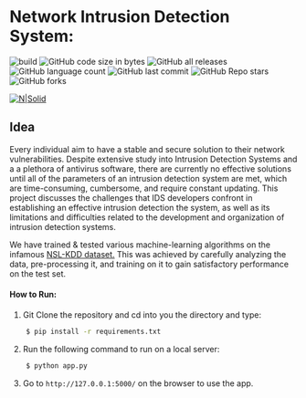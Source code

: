# Network Intrusion Detection System:
![build](https://github.com/ntkme/github-buttons/workflows/build/badge.svg) ![GitHub code size in bytes](https://img.shields.io/github/languages/code-size/syedayazsa/NIDS) ![GitHub all releases](https://img.shields.io/github/downloads/syedayazsa/NIDS/total) ![GitHub language count](https://img.shields.io/github/languages/count/syedayazsa/NIDS) ![GitHub last commit](https://img.shields.io/github/last-commit/syedayazsa/NIDS) ![GitHub Repo stars](https://img.shields.io/github/stars/syedayazsa/NIDS?style=plastic) ![GitHub forks](https://img.shields.io/github/forks/syedayazsa/NIDS?style=plastic)

[![N|Solid](https://i.ibb.co/TLH3Vzp/Screenshot-2021-06-04-at-1-40-28-AM.png)](www.google.com)

## Idea

Every individual aim to have a stable and secure solution to their network
vulnerabilities. Despite extensive study into Intrusion Detection Systems and a
a plethora of antivirus software, there are currently no effective solutions until all of
the parameters of an intrusion detection system are met, which are time-consuming,
cumbersome, and require constant updating. This project discusses the challenges
that IDS developers confront in establishing an effective intrusion detection
the system, as well as its limitations and difficulties related to the development and
organization of intrusion detection systems.

We have trained & tested various machine-learning algorithms on the infamous <a href="https://www.unb.ca/cic/datasets/nsl.html">NSL-KDD dataset.</a> This was achieved by carefully analyzing the data, pre-processing it, and training on it to gain satisfactory performance on the test set.


#### How to Run:


1. Git Clone the repository and cd into you the directory and type:
```sh
    $ pip install -r requirements.txt
```

2. Run the following command to run on a local server:
```sh
    $ python app.py
```
 
3. Go to ```http://127.0.0.1:5000/``` on the browser to use the app.
